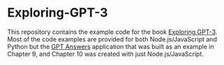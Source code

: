 # Exploring-GPT-3
This repository contains the example code for the book [Exploring GPT-3](https://www.amazon.com/dp/1800563191). Most of the code examples are provided for both Node.js/JavaScript and Python but the [GPT Answers](https://gptanswers.com) application that was built as an example in Chapter 9, and Chapter 10 was created with just Node.js/JavaScript.
